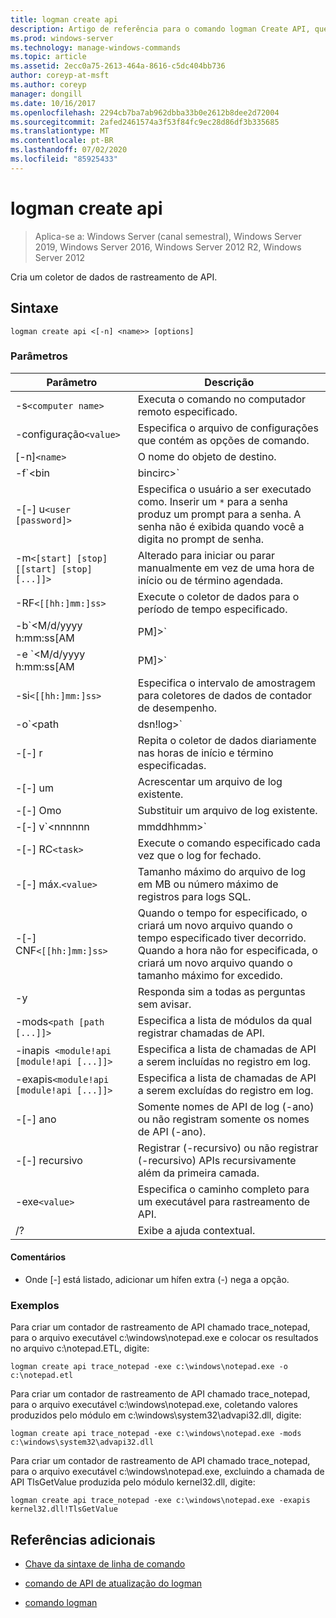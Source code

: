 ```yaml
---
title: logman create api
description: Artigo de referência para o comando logman Create API, que cria um coletor de dados de rastreamento de API.
ms.prod: windows-server
ms.technology: manage-windows-commands
ms.topic: article
ms.assetid: 2ecc0a75-2613-464a-8616-c5dc404bb736
author: coreyp-at-msft
ms.author: coreyp
manager: dongill
ms.date: 10/16/2017
ms.openlocfilehash: 2294cb7ba7ab962dbba33b0e2612b8dee2d72004
ms.sourcegitcommit: 2afed2461574a3f53f84fc9ec28d86df3b335685
ms.translationtype: MT
ms.contentlocale: pt-BR
ms.lasthandoff: 07/02/2020
ms.locfileid: "85925433"
---
```

# <a name="logman-create-api"></a>logman create api

> Aplica-se a: Windows Server (canal semestral), Windows Server 2019, Windows Server 2016, Windows Server 2012 R2, Windows Server 2012

Cria um coletor de dados de rastreamento de API.

## <a name="syntax"></a>Sintaxe

```
logman create api <[-n] <name>> [options]
```

### <a name="parameters"></a>Parâmetros

| Parâmetro | Descrição |
| --------- | ----------- |
| -s`<computer name>` | Executa o comando no computador remoto especificado. |
| -configuração`<value>` | Especifica o arquivo de configurações que contém as opções de comando. |
| [-n]`<name>` | O nome do objeto de destino. |
| -f`<bin|bincirc>` | Especifica o formato de log para o coletor de dados. |
| -[-] u`<user [password]>` | Especifica o usuário a ser executado como. Inserir um `*` para a senha produz um prompt para a senha. A senha não é exibida quando você a digita no prompt de senha. |
| -m`<[start] [stop] [[start] [stop] [...]]>` | Alterado para iniciar ou parar manualmente em vez de uma hora de início ou de término agendada. |
| -RF`<[[hh:]mm:]ss>` | Execute o coletor de dados para o período de tempo especificado. |
| -b`<M/d/yyyy h:mm:ss[AM|PM]>` | Comece a coletar dados no horário especificado. |
| -e `<M/d/yyyy h:mm:ss[AM|PM]>` | Terminar a coleta de dados na hora especificada. |
| -si`<[[hh:]mm:]ss>` | Especifica o intervalo de amostragem para coletores de dados de contador de desempenho. |
| -o`<path|dsn!log>` | Especifica o arquivo de log de saída ou o DSN e o nome do conjunto de logs em um banco de dados SQL. |
| -[-] r | Repita o coletor de dados diariamente nas horas de início e término especificadas. |
| -[-] um | Acrescentar um arquivo de log existente. |
| -[-] Omo | Substituir um arquivo de log existente. |
| -[-] v`<nnnnnn|mmddhhmm>` | Anexa informações de controle de versão do arquivo ao final do nome do arquivo de log. |
| -[-] RC`<task>` | Execute o comando especificado cada vez que o log for fechado. |
| -[-] máx.`<value>` | Tamanho máximo do arquivo de log em MB ou número máximo de registros para logs SQL. |
| -[-] CNF`<[[hh:]mm:]ss>` | Quando o tempo for especificado, o criará um novo arquivo quando o tempo especificado tiver decorrido. Quando a hora não for especificada, o criará um novo arquivo quando o tamanho máximo for excedido. |
| -y | Responda sim a todas as perguntas sem avisar. |
| -mods`<path [path [...]]>` | Especifica a lista de módulos da qual registrar chamadas de API. |
| -inapis` <module!api [module!api [...]]>` | Especifica a lista de chamadas de API a serem incluídas no registro em log. |
| -exapis`<module!api [module!api [...]]>` | Especifica a lista de chamadas de API a serem excluídas do registro em log. |
| -[-] ano | Somente nomes de API de log (-ano) ou não registram somente os nomes de API (-ano). |
| -[-] recursivo | Registrar (-recursivo) ou não registrar (-recursivo) APIs recursivamente além da primeira camada. |
| -exe`<value>` | Especifica o caminho completo para um executável para rastreamento de API. |
| /? | Exibe a ajuda contextual. |

#### <a name="remarks"></a>Comentários

- Onde [-] está listado, adicionar um hífen extra (-) nega a opção.

### <a name="examples"></a>Exemplos

Para criar um contador de rastreamento de API chamado trace_notepad, para o arquivo executável c:\windows\notepad.exe e colocar os resultados no arquivo c:\notepad.ETL, digite:

```
logman create api trace_notepad -exe c:\windows\notepad.exe -o c:\notepad.etl
```

Para criar um contador de rastreamento de API chamado trace_notepad, para o arquivo executável c:\windows\notepad.exe, coletando valores produzidos pelo módulo em c:\windows\system32\advapi32.dll, digite:

```
logman create api trace_notepad -exe c:\windows\notepad.exe -mods c:\windows\system32\advapi32.dll
```

Para criar um contador de rastreamento de API chamado trace_notepad, para o arquivo executável c:\windows\notepad.exe, excluindo a chamada de API TlsGetValue produzida pelo módulo kernel32.dll, digite:
```
logman create api trace_notepad -exe c:\windows\notepad.exe -exapis kernel32.dll!TlsGetValue
```

## <a name="additional-references"></a>Referências adicionais

- [Chave da sintaxe de linha de comando](command-line-syntax-key.md)

- [comando de API de atualização do logman](logman-update-api.md)

- [comando logman](logman.md)
